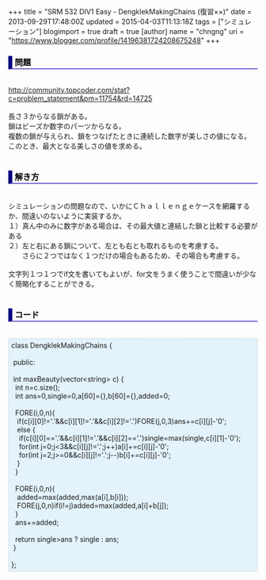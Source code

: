 +++
title = "SRM 532 DIV1 Easy - DengklekMakingChains (復習××)"
date = 2013-09-29T17:48:00Z
updated = 2015-04-03T11:13:18Z
tags = ["シミュレーション"]
blogimport = true
draft = true
[author]
	name = "chngng"
	uri = "https://www.blogger.com/profile/14196381724208675248"
+++

<div dir="ltr" style="text-align: left;" trbidi="on"><h3 style="border-bottom: 2px solid slateblue; border-left: 8px solid navy; color: black; padding: 0px 0px 1px 5px;">問題 </h3><br /><a href="http://community.topcoder.com/stat?c=problem_statement&amp;pm=11754&amp;rd=14725" target="_blank">http://community.topcoder.com/stat?c=problem_statement&amp;pm=11754&amp;rd=14725</a><br /><br />長さ３からなる鎖がある。<br />鎖はビーズか数字のパーツからなる。<br />複数の鎖が与えられ、鎖をつなげたときに連続した数字が美しさの値になる。<br />このとき、最大となる美しさの値を求める。<br /><br /><h3 style="border-bottom: 2px solid slateblue; border-left: 8px solid navy; color: black; padding: 0px 0px 1px 5px;">解き方 </h3><br />シミュレーションの問題なので、いかにＣｈａｌｌｅｎｇｅケースを網羅するか、間違いのないように実装するか。<br />１）真ん中のみに数字がある場合は、その最大値と連結した鎖と比較する必要がある<br />２）左と右にある鎖について、左とも右とも取れるものを考慮する。<br />　　さらに２つではなく１つだけの場合もあるため、その場合も考慮する。<br /><br />文字列１つ１つでif文を書いてもよいが、for文をうまく使うことで間違いが少なく簡略化することができる。<br /><br /><h3 style="border-bottom: 2px solid slateblue; border-left: 8px solid navy; color: black; padding: 0px 0px 1px 5px;">コード </h3><br /><div style="background-color: #e3f2fb; border: 1px dotted #CCCCCC; padding: 5px;">class DengklekMakingChains {<br /><br /><span class="Apple-tab-span" style="white-space: pre;"> </span>public:<br /><br /><span class="Apple-tab-span" style="white-space: pre;"> </span>int maxBeauty(vector&lt;string&gt; c) {<br /><span class="Apple-tab-span" style="white-space: pre;">  </span>int n=c.size();<br /><span class="Apple-tab-span" style="white-space: pre;">  </span>int ans=0,single=0,a[60]={},b[60]={},added=0;<br /><br /><span class="Apple-tab-span" style="white-space: pre;">  </span>FORE(i,0,n){<br /><span class="Apple-tab-span" style="white-space: pre;">   </span>if(c[i][0]!='.'&amp;&amp;c[i][1]!='.'&amp;&amp;c[i][2]!='.')FORE(j,0,3)ans+=c[i][j]-'0';<br /><span class="Apple-tab-span" style="white-space: pre;">   </span>else {<br /><span class="Apple-tab-span" style="white-space: pre;">    </span>if(c[i][0]=='.'&amp;&amp;c[i][1]!='.'&amp;&amp;c[i][2]=='.')single=max(single,c[i][1]-'0');<br /><span class="Apple-tab-span" style="white-space: pre;">    </span>for(int j=0;j&lt;3&amp;&amp;c[i][j]!='.';j++)a[i]+=c[i][j]-'0';<br /><span class="Apple-tab-span" style="white-space: pre;">    </span>for(int j=2;j&gt;=0&amp;&amp;c[i][j]!='.';j--)b[i]+=c[i][j]-'0';<br /><span class="Apple-tab-span" style="white-space: pre;">   </span>}<br /><span class="Apple-tab-span" style="white-space: pre;">  </span>}<br /><br /><span class="Apple-tab-span" style="white-space: pre;">  </span>FORE(i,0,n){<br /><span class="Apple-tab-span" style="white-space: pre;">   </span>added=max(added,max(a[i],b[i]));<br /><span class="Apple-tab-span" style="white-space: pre;">   </span>FORE(j,0,n)if(i!=j)added=max(added,a[i]+b[j]);<br /><span class="Apple-tab-span" style="white-space: pre;">  </span>}<br /><span class="Apple-tab-span" style="white-space: pre;">  </span>ans+=added;<br /><br /><span class="Apple-tab-span" style="white-space: pre;">  </span>return single&gt;ans ? single : ans;<br /><span class="Apple-tab-span" style="white-space: pre;"> </span>}<br /><br />};</div></div>
